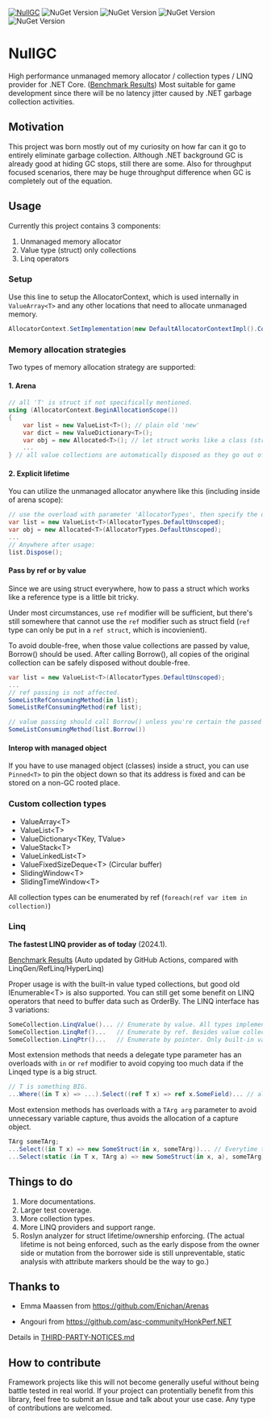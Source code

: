 [![NullGC](https://github.com/fryderykhuang/NullGC/actions/workflows/main.yml/badge.svg)](https://github.com/fryderykhuang/NullGC/actions/workflows/main.yml)
![NuGet Version](https://img.shields.io/nuget/vpre/NullGC.Abstractions?label=NullGC.Abstractions)
![NuGet Version](https://img.shields.io/nuget/vpre/NullGC.Allocators?label=NullGC.Allocators)
![NuGet Version](https://img.shields.io/nuget/vpre/NullGC.Collections?label=NullGC.Collections)
![NuGet Version](https://img.shields.io/nuget/vpre/NullGC.Linq?label=NullGC.Linq)

# NullGC

High performance unmanaged memory allocator / collection types / LINQ provider for .NET Core. ([Benchmark Results](https://fryderykhuang.github.io/NullGC/))
Most suitable for game development since there will be no latency jitter caused by .NET garbage collection activities.

## Motivation

This project was born mostly out of my curiosity on how far can it go to entirely eliminate garbage collection. Although .NET background GC is already good at hiding GC stops, still there are some. Also for throughput focused scenarios, there may be huge throughput difference when GC is completely out of the equation.

## Usage

Currently this project contains 3 components:

1. Unmanaged memory allocator
2. Value type (struct) only collections
3. Linq operators

### Setup

Use this line to setup the AllocatorContext, which is used internally in `ValueArray<T>` and any other locations that need to allocate unmanaged memory.

```csharp
AllocatorContext.SetImplementation(new DefaultAllocatorContextImpl().ConfigureDefault());
```

### Memory allocation strategies

Two types of memory allocation strategy are supported:

#### 1. Arena

```csharp
// all 'T' is struct if not specifically mentioned.
using (AllocatorContext.BeginAllocationScope())
{
    var list = new ValueList<T>(); // plain old 'new'
    var dict = new ValueDictionary<T>();
    var obj = new Allocated<T>(); // let struct works like a class (struct is allocated on the unmanaged heap.)
    ...
} // all value collections are automatically disposed as they go out of scope, no need to explicitly call Dispose().
```

#### 2. Explicit lifetime

You can utilize the unmanaged allocator anywhere like this (including inside of arena scope):

```csharp
// use the overload with parameter 'AllocatorTypes', then specify the unscoped, globally available allocator type.
var list = new ValueList<T>(AllocatorTypes.DefaultUnscoped); 
var obj = new Allocated<T>(AllocatorTypes.DefaultUnscoped);
...
// Anywhere after usage:
list.Dispose();
```

#### Pass by ref or by value

Since we are using struct everywhere, how to pass a struct which works like a reference type is a little bit tricky.

Under most circumstances, use `ref` modifier will be sufficient, but there's still somewhere that cannot use the `ref` modifier such as struct field (`ref` type can only be put in a `ref struct`, which is incovienient).

To avoid double-free, when those value collections are passed by value, Borrow() should be used. After calling Borrow(), all copies of the original collection can be safely disposed without double-free.

```csharp
var list = new ValueList<T>(AllocatorTypes.DefaultUnscoped);
...
// ref passing is not affected.
SomeListRefConsumingMethod(in list);
SomeListRefConsumingMethod(ref list);

// value passing should call Borrow() unless you're certain the passed one will not be disposed.
SomeListConsumingMethod(list.Borrow())
```

#### Interop with managed object

If you have to use managed object (classes) inside a struct, you can use
`Pinned<T>` to pin the object down so that its address is fixed and can be stored on a non-GC rooted place.


### Custom collection types

* ValueArray&lt;T&gt;
* ValueList&lt;T&gt;
* ValueDictionary&lt;TKey, TValue&gt;
* ValueStack&lt;T&gt;
* ValueLinkedList&lt;T&gt;
* ValueFixedSizeDeque&lt;T&gt; (Circular buffer)
* SlidingWindow&lt;T&gt;
* SlidingTimeWindow&lt;T&gt;

All collection types can be enumerated by ref (`foreach(ref var item in collection)`)

### Linq

**The fastest LINQ provider as of today** (2024.1).

[Benchmark Results](https://fryderykhuang.github.io/NullGC/) (Auto updated by GitHub Actions, compared with LinqGen/RefLinq/HyperLinq)

Proper usage is with the built-in value typed collections, but good old IEnumerable&lt;T&gt; is also supported. You can still get some benefit on LINQ operators that need to buffer data such as OrderBy.
The LINQ interface has 3 variations:

```csharp
SomeCollection.LinqValue()... // Enumerate by value. All types implement IEnumerable<T> are supported
SomeCollection.LinqRef()...   // Enumerate by ref. Besides value collections, only Enumerators that exposes 'ref T Current' are supported (e.g. normal array types)
SomeCollection.LinqPtr()...   // Enumerate by pointer. Only built-in value typed collections are supported. (Because object address must be fixed to be able to use unmanaged pointer)
```

Most extension methods that needs a delegate type parameter has an overloads with `in` or `ref` modifier to avoid copying too much data if the Linqed type is a big struct.

```csharp
// T is something BIG.
...Where((in T x) => ...).Select((ref T x) => ref x.SomeField)... // all reference, no copy of T
```

Most extension methods has overloads with a `TArg arg` parameter to avoid unnecessary variable capture, thus avoids the allocation of a capture object.

```csharp
TArg someTArg;
...Select((in T x) => new SomeStruct(in x, someTArg))... // Everytime this line executes, a new capture object for `someTArg` must be allocated on the managed heap.
...Select(static (in T x, TArg a) => new SomeStruct(in x, a), someTArg)... // No capture is happening. ('static' is not mandatory, just a explicit declaration)

```

## Things to do

1. More documentations.
2. Larger test coverage.
3. More collection types.
4. More LINQ providers and support range.
5. Roslyn analyzer for struct lifetime/ownership enforcing. (The actual lifetime is not being enforced, such as the early dispose from the owner side or mutation from the borrower side is still unpreventable, static analysis with attribute markers should be the way to go.)

## Thanks to

* Emma Maassen from <https://github.com/Enichan/Arenas>

* Angouri from <https://github.com/asc-community/HonkPerf.NET>

Details in [THIRD-PARTY-NOTICES.md](https://github.com/fryderykhuang/NullGC/blob/main/THIRD-PARTY-NOTICES.md)

## How to contribute

Framework projects like this will not become generally useful without being battle tested in real world. If your project can protentially benefit from this library, feel free to submit an Issue and talk about your use case. Any type of contributions are welcomed.
